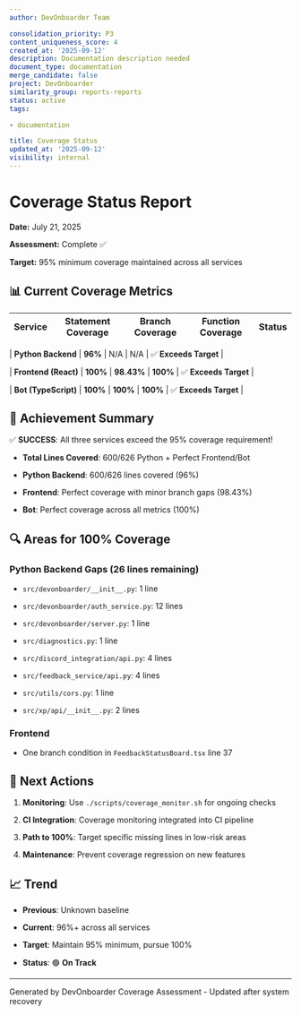 ```yaml
---
author: DevOnboarder Team

consolidation_priority: P3
content_uniqueness_score: 4
created_at: '2025-09-12'
description: Documentation description needed
document_type: documentation
merge_candidate: false
project: DevOnboarder
similarity_group: reports-reports
status: active
tags:

- documentation

title: Coverage Status
updated_at: '2025-09-12'
visibility: internal
---
```


# Coverage Status Report

**Date:** July 21, 2025

**Assessment:** Complete ✅

**Target:** 95% minimum coverage maintained across all services

## 📊 Current Coverage Metrics

| Service              | Statement Coverage | Branch Coverage | Function Coverage | Status                |
| -------------------- | ------------------ | --------------- | ----------------- | --------------------- |

| **Python Backend**   | **96%**            | N/A             | N/A               | ✅ **Exceeds Target** |

| **Frontend (React)** | **100%**           | **98.43%**      | **100%**          | ✅ **Exceeds Target** |

| **Bot (TypeScript)** | **100%**           | **100%**        | **100%**          | ✅ **Exceeds Target** |

## 🎯 Achievement Summary

✅ **SUCCESS**: All three services exceed the 95% coverage requirement!

- **Total Lines Covered**: 600/626 Python + Perfect Frontend/Bot

- **Python Backend**: 600/626 lines covered (96%)

- **Frontend**: Perfect coverage with minor branch gaps (98.43%)

- **Bot**: Perfect coverage across all metrics (100%)

## 🔍 Areas for 100% Coverage

### Python Backend Gaps (26 lines remaining)

- `src/devonboarder/__init__.py`: 1 line

- `src/devonboarder/auth_service.py`: 12 lines

- `src/devonboarder/server.py`: 1 line

- `src/diagnostics.py`: 1 line

- `src/discord_integration/api.py`: 4 lines

- `src/feedback_service/api.py`: 4 lines

- `src/utils/cors.py`: 1 line

- `src/xp/api/__init__.py`: 2 lines

### Frontend

- One branch condition in `FeedbackStatusBoard.tsx` line 37

## 🚀 Next Actions

1. **Monitoring**: Use `./scripts/coverage_monitor.sh` for ongoing checks

2. **CI Integration**: Coverage monitoring integrated into CI pipeline

3. **Path to 100%**: Target specific missing lines in low-risk areas

4. **Maintenance**: Prevent coverage regression on new features

## 📈 Trend

- **Previous**: Unknown baseline

- **Current**: 96%+ across all services

- **Target**: Maintain 95% minimum, pursue 100%

- **Status**: 🟢 **On Track**

---

Generated by DevOnboarder Coverage Assessment - Updated after system recovery
